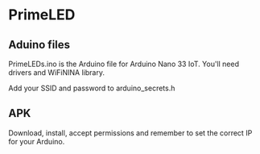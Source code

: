 # PrimeLED

## Aduino files
PrimeLEDs.ino is the Arduino file for Arduino Nano 33 IoT. 
You'll need drivers and WiFiNINA library.

Add your SSID and password to arduino_secrets.h

## APK
Download, install, accept permissions
and remember to set the correct IP for your Arduino. 
